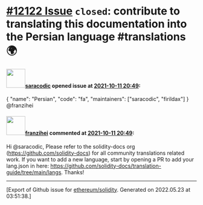 # [\#12122 Issue](https://github.com/ethereum/solidity/issues/12122) `closed`: contribute to translating this documentation into the Persian language #translations 🌍

#### <img src="https://avatars.githubusercontent.com/u/43419687?v=4" width="50">[saracodic](https://github.com/saracodic) opened issue at [2021-10-11 20:49](https://github.com/ethereum/solidity/issues/12122):

{
 "name": "Persian",
 "code": "fa",
 "maintainers": ["saracodic", "firildax"]
}
@franzihei

#### <img src="https://avatars.githubusercontent.com/u/41991517?u=d38fd5e811dbe132e39a53055c0f42da30820216&v=4" width="50">[franzihei](https://github.com/franzihei) commented at [2021-10-11 20:49](https://github.com/ethereum/solidity/issues/12122#issuecomment-941307262):

Hi @saracodic, 
Please refer to the solidity-docs org (https://github.com/solidity-docs) for all community translations related work.
If you want to add a new language, start by opening a PR to add your lang.json in here: https://github.com/solidity-docs/translation-guide/tree/main/langs.
Thanks!


-------------------------------------------------------------------------------



[Export of Github issue for [ethereum/solidity](https://github.com/ethereum/solidity). Generated on 2022.05.23 at 03:51:38.]
